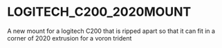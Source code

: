 # LOGITECH_C200_2020MOUNT
A new mount for a logitech C200 that is ripped apart so that it can fit in a corner of 2020 extrusion for a voron trident
